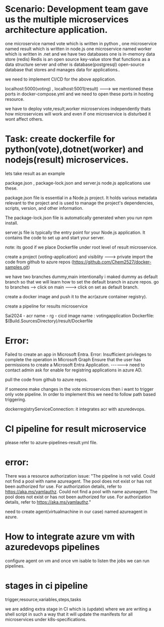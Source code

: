 
# Scenario: Development team gave us the multiple microservices architecture application.

one microservice named vote which is written in python , one microservice named result which is written in node.js
one microservice named worker which is written in .net and we have two databases one is in-memory data store (redis) Redis is an open source key-value store that functions as a data structure server and other is database(postgresql)  open-source database that stores and manages data for applications..

we need to implement CI/CD for the above application.

localhost:5000(voting) , localhost:5001(result) ---> we mentioned  these ports in docker-compose.yml and we need to open these ports in hosting resource.

we have to deploy  vote,result,worker microservices independently thats how microservices will work and  even if one microservice is disturbed it wont affect others.


# Task: create dockerfile for python(vote),dotnet(worker) and nodejs(result) microservices.



lets take result as an example

package.json , package-lock.json and server.js node.js applications use these.

package.json file is essential in a Node.js project. It holds various metadata relevant to the project and is used to manage the project's dependencies, scripts, version, and other information.

The package-lock.json file is automatically generated when you run npm install.

server.js file is typically the entry point for your Node.js application. It contains the code to set up and start your server.



note: its good if we place Dockerfile under root level of result microservice.

 create a project (voting-application) and visiblity ---> private
import the code from github  to azure repos (https://github.com/Chem2527/docker-samples.git)

we have two branches dummy,main intentionally i maked dummy as default branch so that we will learn how to set the default branch in azure repos.
go to branches --> click on main ---> click on set as default branch.

create a docker image and push it to the acr(azure container registry).

create a pipeline for results microservice

Sai2024 - acr name - rg - cicd
image name : votingapplication
Dockerfile:   $(Build.SourcesDirectory)/result/Dockerfile

# Error: 
Failed to create an app in Microsoft Entra. Error: Insufficient privileges to complete the operation in Microsoft Graph Ensure that the user has permissions to create a Microsoft Entra Application. ------> need to contact admin ask for enable for registring applications in azure AD.

pull the code from github to azure repos.

if someone make changes in the vote microservices then i want to trigger only vote pipeline.
In order to implement this we need to follow path based triggering.

dockerregistryServiceConnection: it integrates  acr with azuredevops.

# CI pipeline for result microservice 
please refer to azure-pipelines-result.yml file.

# error:


There was a resource authorization issue: "The pipeline is not valid. Could not find a pool with name azureagent. The pool does not exist or has not been authorized for use. For authorization details, refer to https://aka.ms/yamlauthz. Could not find a pool with name azureagent. The pool does not exist or has not been authorized for use. For authorization details, refer to https://aka.ms/yamlauthz."

need to create  agent(virtualmachine in our case) named azureagent in azure.

# How to integrate azure vm with azuredevops pipelines
configure agent on vm and once vm isable to listen the jobs we can run pipelines.
# stages in ci pipeline
trigger,resource,variables,steps,tasks


we are adding extra stage in CI which is (update) where we are writing a shell script in such a way that it will update the manifests for all microservices under k8s-specifications.






